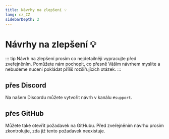 ```yaml
---
title: Návrhy na zlepšení 💡
lang: cz_CZ
sidebarDepth: 2
---
```


# Návrhy na zlepšení :bulb:
::: tip
Návrh na zlepšení prosím co nejdetailněji vypracujte před zveřejněním. Pomůžete nám pochopit, co přesně Váším návrhem myslíte a nebudeme nuceni pokládat příliš rozšiřujících otázek.
:::

## přes Discord
Na našem <a :href="$themeConfig.variables.discord" target="_blank">Discordu</a> můžete vytvořit návrh v kanálu <a :href="$themeConfig.variables.discord_support" target="_blank">`#support`</a>.

## přes GitHub
Můžete také otevřít požadavek na <a :href="$themeConfig.variables.github + '/issues'" target="_blank">GitHubu</a>. Před zveřejněním návrhu prosím zkontrolujte, zda již tento požadavek neexistuje. 
